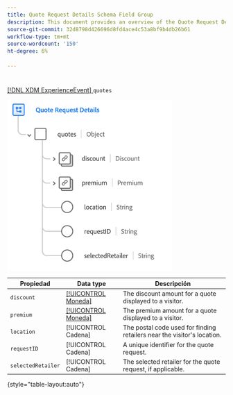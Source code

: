 ```yaml
---
title: Quote Request Details Schema Field Group
description: This document provides an overview of the Quote Request Details schema field group.
source-git-commit: 32d8798d426696d8fd4ace4c53a8bf9b4db26b61
workflow-type: tm+mt
source-wordcount: '150'
ht-degree: 6%

---
```


# 

[[!DNL XDM ExperienceEvent] ](../../classes/experienceevent.md) `quotes`

![](../../images/field-groups/quote-request-details.png)

| Propiedad | Data type | Descripción |
| --- | --- | --- |
| `discount` | [[!UICONTROL Moneda]](../../data-types/currency.md) | The discount amount for a quote displayed to a visitor. |
| `premium` | [[!UICONTROL Moneda]](../../data-types/currency.md) | The premium amount for a quote displayed to a visitor. |
| `location` | [!UICONTROL Cadena] | The postal code used for finding retailers near the visitor&#39;s location. |
| `requestID` | [!UICONTROL Cadena] | A unique identifier for the quote request. |
| `selectedRetailer` | [!UICONTROL Cadena] | The selected retailer for the quote request, if applicable. |

{style=&quot;table-layout:auto&quot;}

[](https://github.com/adobe/xdm/blob/master/docs/reference/fieldgroups/experience-event/experienceevent-quote-request-details.schema.json)
